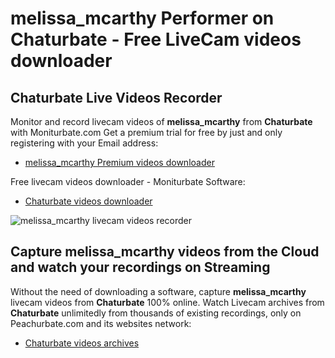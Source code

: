 # melissa_mcarthy Performer on Chaturbate - Free LiveCam videos downloader

## Chaturbate Live Videos Recorder

Monitor and record livecam videos of **melissa_mcarthy** from **Chaturbate** with Moniturbate.com
Get a premium trial for free by just and only registering with your Email address:
* [melissa_mcarthy Premium videos downloader](https://moniturbate.com/request-demo-licence-key.html)

Free livecam videos downloader - Moniturbate Software:
* [Chaturbate videos downloader](https://moniturbate.com/moniturbate-download-software.html)

![melissa_mcarthy livecam videos recorder](https://peachurnet.com/templates/moniturbate-software.png)


## Capture melissa_mcarthy videos from the Cloud and watch your recordings on Streaming

Without the need of downloading a software, capture **melissa_mcarthy** livecam videos from **Chaturbate** 100% online.
Watch Livecam archives from **Chaturbate** unlimitedly from thousands of existing recordings, only on Peachurbate.com and its websites network:
* [Chaturbate videos archives](https://peachurnet.com/)